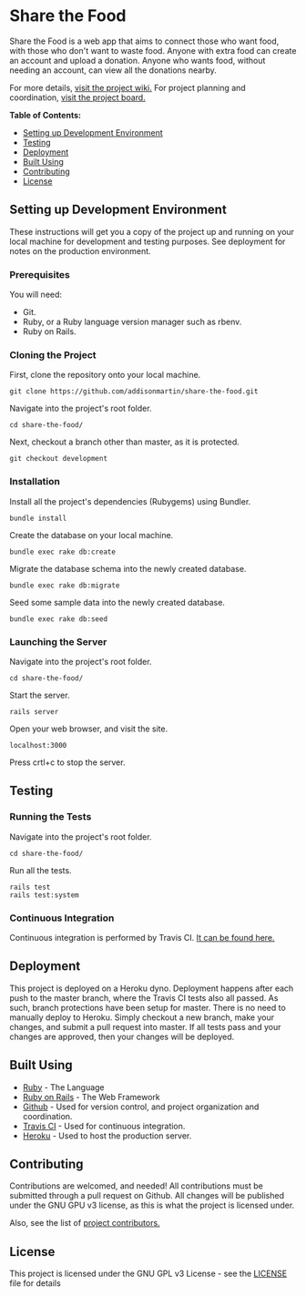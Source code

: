 # Share the Food
[](https://travis-ci.org/addisonmartin/share-the-food.svg?branch=master)

Share the Food is a web app that aims to connect those who want food, with those who don't want to waste food. Anyone with extra food can create an account and upload a donation. Anyone who wants food, without needing an account, can view all the donations nearby.

For more details, [visit the project wiki.](https://github.com/addisonmartin/share-the-food/wiki)
For project planning and coordination, [visit the project board.](https://github.com/addisonmartin/share-the-food/projects/1)

**Table of Contents:**
* [Setting up Development Environment](https://github.com/addisonmartin/share-the-food/blob/master/README.md#setting-up-development-environment)
* [Testing](https://github.com/addisonmartin/share-the-food/blob/master/README.md#testing)
* [Deployment](https://github.com/addisonmartin/share-the-food/blob/master/README.md#deployment)
* [Built Using](https://github.com/addisonmartin/share-the-food/blob/master/README.md#built-using)
* [Contributing](https://github.com/addisonmartin/share-the-food/blob/master/README.md#contributing)
* [License](https://github.com/addisonmartin/share-the-food/blob/master/README.md#license)

## Setting up Development Environment

These instructions will get you a copy of the project up and running on your local machine for development and testing purposes. See deployment for notes on the production environment.

### Prerequisites

You will need:
* Git.
* Ruby, or a Ruby language version manager such as rbenv.
* Ruby on Rails.

### Cloning the Project

First, clone the repository onto your local machine.

```
git clone https://github.com/addisonmartin/share-the-food.git
```

Navigate into the project's root folder.

```
cd share-the-food/
```

Next, checkout a branch other than master, as it is protected.

```
git checkout development
```

### Installation

Install all the project's dependencies (Rubygems) using Bundler.

```
bundle install
```

Create the database on your local machine.

```
bundle exec rake db:create
```

Migrate the database schema into the newly created database.

```
bundle exec rake db:migrate
```

Seed some sample data into the newly created database.

```
bundle exec rake db:seed
```

### Launching the Server

Navigate into the project's root folder.

```
cd share-the-food/
```

Start the server.

```
rails server
```

Open your web browser, and visit the site.

```
localhost:3000
```

Press crtl+c to stop the server.

## Testing

### Running the Tests

Navigate into the project's root folder.

```
cd share-the-food/
```

Run all the tests.

```
rails test
rails test:system
```

### Continuous Integration

Continuous integration is performed by Travis CI. [It can be found here.](https://travis-ci.org/addisonmartin/share-the-food)

## Deployment

This project is deployed on a Heroku dyno. Deployment happens after each push to the master branch, where the Travis CI tests also all passed. As such, branch protections have been setup for master. There is no need to manually deploy to Heroku. Simply checkout a new branch, make your changes, and submit a pull request into master. If all tests pass and your changes are approved, then your changes will be deployed.

## Built Using

* [Ruby](https://www.ruby-lang.org/en/) - The Language
* [Ruby on Rails](https://rubyonrails.org/) - The Web Framework
* [Github](https://github.com/) - Used for version control, and project organization and coordination.
* [Travis CI](https://travis-ci.org/) - Used for continuous integration.
* [Heroku](https://www.heroku.com/) - Used to host the production server.

## Contributing

Contributions are welcomed, and needed! All contributions must be submitted through a pull request on Github. All changes will be published under the GNU GPU v3 license, as this is what the project is licensed under.

Also, see the list of [project contributors.](https://github.com/addisonmartin/share-the-food/contributors)

## License

This project is licensed under the GNU GPL v3 License - see the [LICENSE](https://github.com/addisonmartin/share-the-food/blob/master/LICENSE) file for details

